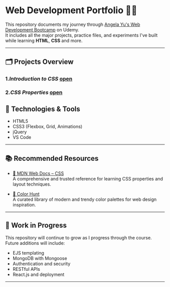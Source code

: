# Web Development Portfolio 🧑‍💻

This repository documents my journey through [Angela Yu's Web Development Bootcamp]([https://www.udemy.com/course/the-complete-web-development-bootcamp/]) on Udemy.  
It includes all the major projects, practice files, and experiments I've built while learning **HTML**, **CSS** and more.

---

## 🗂️ Projects Overview

### 1.*Introduction to CSS* [open](https://github.com/Shreya-Sikder/Udemy-WebDevelopment/tree/main/Basics%20of%20CSS)
### 2.*CSS Properties* [open](https://github.com/Shreya-Sikder/Udemy-WebDevelopment/tree/main/CSS%20Properties)

## 🧰 Technologies & Tools

- HTML5  
- CSS3 (Flexbox, Grid, Animations)  
- jQuery  
- VS Code  

---

## 📚 Recommended Resources

- [📘 MDN Web Docs – CSS](https://developer.mozilla.org/en-US/docs/Web/CSS)  
  A comprehensive and trusted reference for learning CSS properties and layout techniques.

- [🎨 Color Hunt](https://colorhunt.co/)  
  A curated library of modern and trendy color palettes for web design inspiration.

---

## 🚀 Work in Progress

This repository will continue to grow as I progress through the course.  
Future additions will include:
- EJS templating
- MongoDB with Mongoose
- Authentication and security
- RESTful APIs
- React.js and deployment

---

